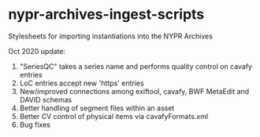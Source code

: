 # nypr-archives-ingest-scripts
Stylesheets for importing instantiations into the NYPR Archives

Oct 2020 update:

1. "SeriesQC" takes a series name and performs quality control on cavafy entries
2. LoC entries accept new 'https' entries
2. New/improved connections among exiftool, cavafy, BWF MetaEdit and DAVID schemas
3. Better handling of segment files within an asset
4. Better CV control of physical items via cavafyFormats.xml
5. Bug fixes
